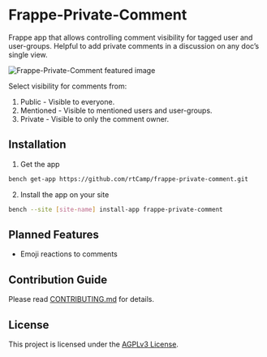 # Frappe-Private-Comment

Frappe app that allows controlling comment visibility for tagged user and user-groups. Helpful to add private comments in a discussion on any doc’s single view.

![Frappe-Private-Comment featured image](https://github.com/rtCamp/comment-enhancer/assets/26240780/0de97ea3-3e96-4ea9-8184-19b92aae47a5)

Select visibility for comments from:
1. Public - Visible to everyone.
2. Mentioned - Visible to mentioned users and user-groups.
3. Private - Visible to only the comment owner.

## Installation

1. Get the app

```bash
bench get-app https://github.com/rtCamp/frappe-private-comment.git
```

2. Install the app on your site

```bash
bench --site [site-name] install-app frappe-private-comment
```
## Planned Features

- Emoji reactions to comments

## Contribution Guide

Please read [CONTRIBUTING.md](./CONTRIBUTING.md) for details.

## License

This project is licensed under the [AGPLv3 License](./LICENSE).
